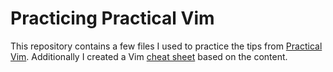 # Practicing Practical Vim 
This repository contains a few files I used to practice the tips from [Practical Vim](https://pragprog.com/book/dnvim2/practical-vim-second-edition). Additionally I created a Vim [cheat sheet](./vim_cheat_sheet.md) based on the content.
